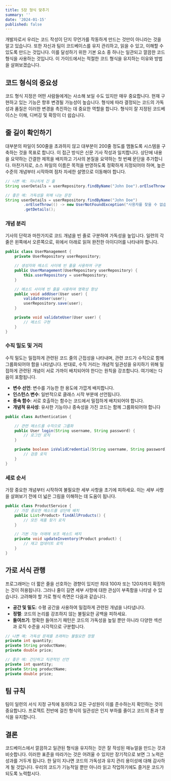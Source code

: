 ```yaml
---
title: 5장 형식 맞추기
summary: ''
date: '2024-01-15'
published: false
---
```


개발자로서 우리는 코드 작성이 단지 무언가를 작동하게 만드는 것만이 아니라는 것을 알고 있습니다. 또한 자신과 팀이 코드베이스를 유지 관리하고, 읽을 수 있고, 이해할 수 있도록 만드는 것입니다. 이를 달성하기 위한
기본 요소 중 하나는 일관되고 깔끔한 코드 형식을 사용하는 것입니다. 이 가이드에서는 적절한 코드 형식을 유지하는 이유와 방법을 살펴보겠습니다.

## **코드 형식의 중요성**

코드 형식 지정은 어떤 사람들에게는 사소해 보일 수도 있지만 매우 중요합니다. 현재 구현하고 있는 기능은 향후 변경될 가능성이 높습니다. 형식에 따라 결정되는 코드의 가독성과 품질은 이러한 변경을 촉진하는 데 중요한
역할을 합니다. 형식이 잘 지정된 코드베이스는 이해, 디버깅 및 확장이 더 쉽습니다.

## **줄 길이 확인하기**

대부분의 파일이 500줄을 초과하지 않고 대부분이 200줄 정도를 맴돌도록 시스템을 구축하는 것을 목표로 합니다. 이 접근 방식은 신문 기사 작성과 일치합니다. 상단에 내용을 요약하는 간결한 제목을 배치하고 기사의
본질을 요약하는 첫 번째 문단을 추가합니다. 마찬가지로, 소스 파일의 이름은 목적을 반영하도록 정확하게 지정되어야 하며, 높은 수준의 개념부터 시작하여 점차 자세한 설명으로 이동해야 합니다.

```java
// 나쁜 예: 지나치게 긴 줄
String userDetails = userRepository.findByName("John Doe").orElseThrow(() -> new UserNotFoundException("사용자를 찾을 수 없습니다.")).getDetails();

// 좋은 예: 가독성을 위해 나눈 문장
String userDetails = userRepository.findByName("John Doe")
        .orElseThrow(() -> new UserNotFoundException("사용자를 찾을 수 없습니다."))
        .getDetails();

```

### **개념 분리**

기사의 단락과 마찬가지로 코드 개념을 빈 줄로 구분하여 가독성을 높입니다. 일련의 각 줄은 왼쪽에서 오른쪽으로, 위에서 아래로 읽혀 완전한 아이디어를 나타내야 합니다.

```java
public class UserManagement {
    private UserRepository userRepository;

    // 생성자와 메소드 사이에 빈 줄을 사용하여 구분
    public UserManagement(UserRepository userRepository) {
        this.userRepository = userRepository;
    }

    // 메소드 사이에 빈 줄을 사용하여 명확성 향상
    public void addUser(User user) {
        validateUser(user);
        userRepository.save(user);
    }

    private void validateUser(User user) {
        // 메소드 구현
    }
}

```

### **수직 밀도 및 거리**

수직 밀도는 밀접하게 관련된 코드 줄의 근접성을 나타내며, 관련 코드가 수직으로 함께 그룹화되어야 함을 나타냅니다. 반대로, 수직 거리는 개념적 일관성을 유지하기 위해 밀접하게 관련된 개념이 서로 가까이 배치되어야
한다는 원칙을 강조합니다. 여기에는 다음이 포함됩니다.

- **변수 선언**: 변수를 가능한 한 용도에 가깝게 배치합니다.
- **인스턴스 변수**: 일반적으로 클래스 시작 부분에 선언됩니다.
- **종속 함수**: 서로 호출하는 함수는 코드에서 밀접하게 배치되어야 합니다.
- **개념적 유사성**: 유사한 기능이나 종속성을 가진 코드는 함께 그룹화되어야 합니다

```java
public class Authentication {

    // 관련 메소드를 수직으로 그룹화
    public User login(String username, String password) {
        // 로그인 로직
    }

    private boolean isValidCredential(String username, String password) {
        // 검증 로직
    }
}
```

### **세로 순서**

가장 중요한 개념부터 시작하여 불필요한 세부 사항을 초기에 피하세요. 이는 세부 사항을 살펴보기 전에 더 넓은 그림을 이해하는 데 도움이 됩니다.

```java
public class ProductService {
    // 가장 중요한 메소드를 상단에 배치
    public List<Product> findAllProducts() {
        // 모든 제품 찾기 로직
    }

    // 기본 기능 아래에 보조 메소드 배치
    private void updateInventory(Product product) {
        // 재고 업데이트 로직
    }
}
```

## **가로 서식 관행**

프로그래머는 더 짧은 줄을 선호하는 경향이 있지만 최대 100자 또는 120자까지 확장하는 것이 허용됩니다. 그러나 줄이 길면 세부 사항에 대한 관심이 부족함을 나타낼 수 있습니다. 고려해야 할 가로 형식 측면은
다음과 같습니다.

- **공간 및 밀도**: 수평 공간을 사용하여 밀접하게 관련된 개념을 나타냅니다.
- **정렬**: 코드의 논리를 강조하지 않는 불필요한 공백을 피하세요.
- **들여쓰기**: 명확한 들여쓰기 패턴은 코드의 가독성을 높일 뿐만 아니라 다양한 섹션과 로직 수준을 시각적으로 구분합니다.

```java
// 나쁜 예: 가독성 문제를 초래하는 불필요한 정렬
private int quantity;
private String productName;
private double price;

// 좋은 예: 간단하고 직관적인 선언
private int quantity;
private String productName;
private double price;
```

## **팀 규칙**

팀이 일련의 서식 지정 규칙에 동의하고 모든 구성원이 이를 준수하는지 확인하는 것이 중요합니다. 프로젝트 전반에 걸친 형식의 일관성은 인지 부하를 줄이고 코드의 톤과 방식을 유지합니다.

## 결론

코드베이스에서 깔끔하고 일관된 형식을 유지하는 것은 잘 작성된 매뉴얼을 만드는 것과 비슷합니다. 이러한 표준을 따라가는 것은 어려울 수 있지만 장기적으로 보면 그 노력은 성과를 거두게 됩니다. 한 달이 지나면 코드의
가독성과 유지 관리 용이성에 대해 감사하게 될 것입니다. 우리의 코드가 기능적일 뿐만 아니라 읽고 작업하기에도 즐거운 코드가 되도록 노력합시다.
